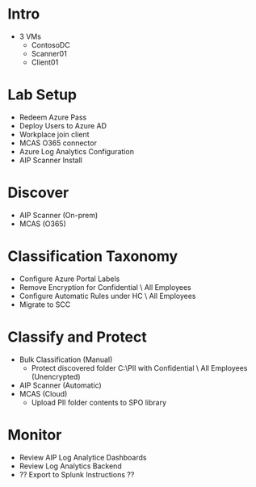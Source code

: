 # Intro

- 3 VMs
  - ContosoDC
  - Scanner01
  - Client01

# Lab Setup

- Redeem Azure Pass
- Deploy Users to Azure AD
- Workplace join client
- MCAS O365 connector
- Azure Log Analytics Configuration
- AIP Scanner Install

# Discover

- AIP Scanner (On-prem)
- MCAS (O365)

# Classification Taxonomy

- Configure Azure Portal Labels
 - Remove Encryption for Confidential \ All Employees
 - Configure Automatic Rules under HC \ All Employees
- Migrate to SCC

# Classify and Protect

- Bulk Classification (Manual)
  - Protect discovered folder C:\PII with Confidential \ All Employees (Unencrypted)
- AIP Scanner (Automatic)
- MCAS (Cloud)
  - Upload PII folder contents to SPO library

# Monitor

- Review AIP Log Analytice Dashboards
- Review Log Analytics Backend
- ?? Export to Splunk Instructions ??


